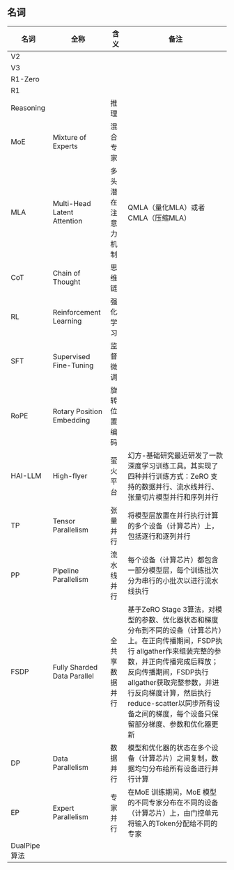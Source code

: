 ## 名词

|名词|全称|含义|备注|
|--|--|--|--|
|V2||||
|V3||||
|R1-Zero||||
|R1||||
|Reasoning||推理||
|MoE|Mixture of Experts|混合专家||
|MLA|Multi-Head Latent Attention|多头潜在注意力机制|QMLA（量化MLA）或者CMLA（压缩MLA）|
|CoT|Chain of Thought|思维链||
|RL|Reinforcement Learning|强化学习||
|SFT|Supervised Fine-Tuning|监督微调||
|RoPE|Rotary Position Embedding|旋转位置编码||
|HAI-LLM|High-flyer|萤火平台|幻方-基础研究最近研发了一款深度学习训练工具。其实现了四种并行训练方式：ZeRO 支持的数据并行、流水线并行、张量切片模型并行和序列并行|
|TP|Tensor Parallelism|张量并行|将模型层放置在并行执行计算的多个设备（计算芯片）上，包括逐行和逐列并行|
|PP|Pipeline Parallelism|流水线并行|每个设备（计算芯片）都包含一部分模型层，每个训练批次分为串行的小批次以进行流水线执行|
|FSDP|Fully Sharded Data Parallel|全共享数据并行|基于ZeRO Stage 3算法，对模型的参数、优化器状态和梯度分布到不同的设备（计算芯片）上。在正向传播期间，FSDP执行 allgather作来组装完整的参数，并正向传播完成后释放；反向传播期间，FSDP执行allgather获取完整参数，并进行反向梯度计算，然后执行reduce-scatter以同步所有设备之间的梯度，每个设备只保留部分梯度、参数和优化器更新|
|DP|Data Parallelism|数据并行 |模型和优化器的状态在多个设备（计算芯片）之间复制，数据均匀分布给所有设备进行并行计算|
|EP|Expert Parallelism|专家并行|在MoE 训练期间，MoE 模型的不同专家分布在不同的设备（计算芯片）上，由门控单元将输入的Token分配给不同的专家|
|DualPipe算法||||
